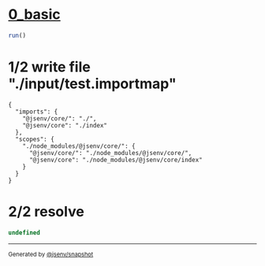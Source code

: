 # [0_basic](../../js_import_referencing_subpath_all_exported_2.test.mjs#L23)

```js
run()
```

# 1/2 write file "./input/test.importmap"

```importmap
{
  "imports": {
    "@jsenv/core/": "./",
    "@jsenv/core": "./index"
  },
  "scopes": {
    "./node_modules/@jsenv/core/": {
      "@jsenv/core/": "./node_modules/@jsenv/core/",
      "@jsenv/core": "./node_modules/@jsenv/core/index"
    }
  }
}
```

# 2/2 resolve

```js
undefined
```

---

<sub>
  Generated by <a href="https://github.com/jsenv/core/tree/main/packages/independent/snapshot">@jsenv/snapshot</a>
</sub>
